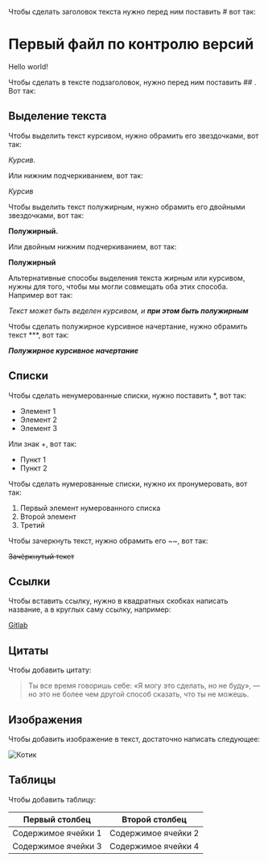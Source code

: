 Чтобы сделать заголовок текста нужно перед ним поставить # вот так:
# Первый файл по контролю версий

Hello world!

Чтобы сделать в тексте подзаголовок, нужно перед ним поставить ## . Вот так:

## Выделение текста

Чтобы выделить текст курсивом, нужно обрамить его звездочками, вот так:

*Курсив.*

Или нижним подчеркиванием, вот так:

_Курсив_

Чтобы выделить текст полужирным, нужно обрамить его двойными звездочками, вот так:

**Полужирный.**

Или двойным нижним подчеркиванием, вот так:

__Полужирный__

Альтернативные способы выделения текста жирным или курсивом, нужны для того, чтобы мы могли совмещать оба этих способа. Например вот так:

_Текст может быть веделен курсивом, и **при этом быть полужирным**_


Чтобы сделать полужирное курсивное начертание, нужно обрамить текст ***, вот так:
 
***Полужирное курсивное начертание***



## Списки

Чтобы сделать ненумерованные списки, нужно поставить *, вот так:
* Элемент 1
* Элемент 2
* Элемент 3

Или знак +, вот так:
+ Пункт 1
+ Пункт 2


Чтобы сделать нумерованные списки, нужно их пронумеровать, вот так:
1. Первый элемент нумерованного списка
2. Второй элемент
3. Третий

Чтобы зачеркнуть текст, нужно обрамить его ~~, вот так:

~~Зачёркнутый текст~~

## Ссылки

Чтобы вставить ссылку, нужно в квадратных скобках написать название, а в круглых саму ссылку, например:

[Gitlab](https://about.gitlab.com)

## Цитаты

Чтобы добавить цитату:

> Ты все время говоришь себе: «Я могу это 
> сделать, но не буду», — но это не более 
> чем другой способ сказать, что ты не 
> можешь.

## Изображения

Чтобы добавить изображение в текст, достаточно написать следующее:

![Котик](12005162247234047.jpg)



## Таблицы

Чтобы добавить таблицу:

 Первый столбец | Второй столбец 
----------------|------------------
 Содержимое ячейки 1 | Содержимое ячейки 2 
 Содержимое ячейки 3 | Содержимое ячейки 4 


